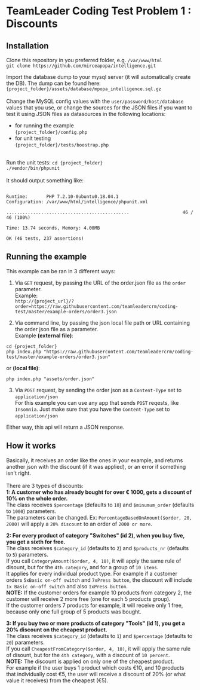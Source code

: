 # TeamLeader Coding Test Problem 1 : Discounts

## Installation
Clone this repository in you preferred folder, e.g. `/var/www/html`<br>
`git clone https://github.com/mirceapopa/intelligence.git`<br>

Import the database dump to your mysql server (it will automatically create the DB). The dump can be found here:<br>
`{project_folder}/assets/database/mpopa_intelligence.sql.gz`
<br><br>
Change the MySQL config values with the `user/password/host/database` values that you use, or change the sources for the JSON files if you want to test it using JSON files as datasources in the following locations:<br>
- for running the example<br>
`{project_folder}/config.php`<br>
- for unit testing <br>
`{project_folder}/tests/boostrap.php`<br><br>

Run the unit tests:
`cd {project_folder}`<br>
`./vendor/bin/phpunit`<br><br>
It should output something like:<br>
```PHPUnit 7.5.2 by Sebastian Bergmann and contributors.

Runtime:       PHP 7.2.10-0ubuntu0.18.04.1
Configuration: /var/www/html/intelligence/phpunit.xml

..............................................                    46 / 46 (100%)

Time: 13.74 seconds, Memory: 4.00MB

OK (46 tests, 237 assertions)
```
## Running the example
This example can be ran in 3 different ways:
1. Via `GET` request, by passing the URL of the order.json file as the `order` parameter.<br>
Example: <br>
```http://{project_url}/?order=https://raw.githubusercontent.com/teamleadercrm/coding-test/master/example-orders/order3.json```

2. Via command line, by passing the json local file path or URL containing the order json file as a parameter.<br>
Example **(external file)**:
```
cd {project_folder}
php index.php "https://raw.githubusercontent.com/teamleadercrm/coding-test/master/example-orders/order3.json"
```
or **(local file)**:
```cd {project_folder}
php index.php "assets/order.json"
```

3. Via `POST` request, by sending the order json as a `Content-Type` set to `application/json`<br>
For this example you can use any app that sends `POST` reqests, like `Insomnia`. Just make sure that you have the `Content-Type` set to `application/json`

Either way, this api will return a JSON response.

## How it works
Basically, it receives an order like the ones in your example, and returns another json with the discount (if it was applied), or an error if something isn't right.<br><br>
There are 3 types of discounts:<br>
 **1: A customer who has already bought for over € 1000, gets a discount of 10% on the whole order.**<br>
 The class receives `$percentage` (defaults to `10`) and `$minumum_order` (defaults to `1000`) parameters.<br>
 The parameters can be changed. Ex: `PercentageBasedOnAmount($order, 20, 2000)` will apply a `20% discount` to an order of `2000 or more`.<br>
 
 **2: For every product of category "Switches" (id 2), when you buy five, you get a sixth for free.**<br>
  The class receives `$category_id` (defaults to `2`) and `$products_nr` (defaults to `5`) parameters.<br>
  If you call `CategoryAmount($order, 4, 10)`, it will apply the same rule of disount, but for the `4th category`, and for a group of `10 items`.<br>
  It applies for every individual product type. For example if a customer orders `5xBasic on-off switch` and `7xPress button`, the discount will include `1x Basic on-off switch` and also `1xPress button`.<br>
  **NOTE:** If the customer orders for example 10 products from category 2, the customer will receive 2 more free (one for each 5 products group).<br>
   If the customer orders 7 products for example, it will receive only 1 free, because only one full group of 5 products was bought.<br>

**3: If you buy two or more products of category "Tools" (id 1), you get a 20% discount on the cheapest product.**<br>
 The class receives `$category_id` (defaults to `1`) and `$percentage` (defaults to `20`) parameters.<br>
 If you call `CheapestFromCategory($order, 4, 10)`, it will apply the same rule of disount, but for the `4th category`, with a discount of `10 percent`.<br>
 **NOTE:** The discount is applied on only one of the cheapest product.<br>
For example if the user buys 1 product which costs €10, and 10 products that individually cost €5, the user will receive a discount of 20% (or what value it receives) from the cheapest (€5).

